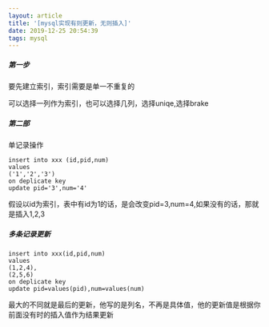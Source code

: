 ```yaml
---
layout: article
title: '[mysql实现有则更新，无则插入]'
date: 2019-12-25 20:54:39
tags: mysql
---
```


##### 第一步
要先建立索引，索引需要是单一不重复的

可以选择一列作为索引，也可以选择几列，选择uniqe,选择brake
##### 第二部
单记录操作
```
insert into xxx (id,pid,num)
values
('1','2','3')
on deplicate key
update pid='3',num='4'
```
假设以id为索引，表中有id为1的话，是会改变pid=3,num=4,如果没有的话，那就是插入1,2,3
##### 多条记录更新
```
insert into xxx(id,pid,num)
values
(1,2,4),
(2,5,6)
on deplicate key
update pid=values(pid),num=values(num)
```
最大的不同就是最后的更新，他写的是列名，不再是具体值，他的更新值是根据你前面没有时的插入值作为结果更新
